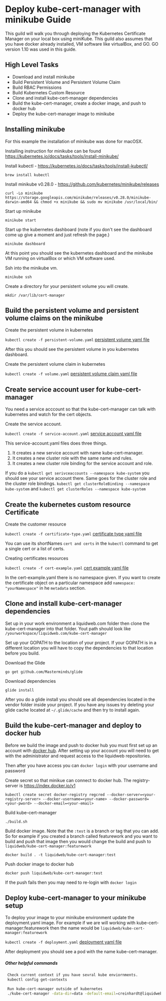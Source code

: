 # Deploy kube-cert-manager with minikube Guide

This guild will walk you through deploying the Kubernetes Certificate Manager on your local box using miniKube.
This guild also assumes that you have docker already installed, VM software like virtualBox, and GO. GO version 1.10 was
used in this guide.

## High Level Tasks
* Download and install minikube
* Build Persistent Volume and Persistent Volume Claim
* Build RBAC Permissions
* Build Kubernetes Custom Resource
* Clone and install kube-cert-manager dependencies
* Build the kube-cert-manager, create a docker image, and push to docker hub
* Deploy the kube-cert-manager image to minikube

## Installing minikube
For this example the installation of minikube was done for macOSX.

Installing instruction for minikube can be found https://kubernetes.io/docs/tasks/tools/install-minikube/
 
Install kubectl - https://kubernetes.io/docs/tasks/tools/install-kubectl/

`brew install kubectl`

Install minikube v0.28.0 - https://github.com/kubernetes/minikube/releases

`curl -Lo minikube https://storage.googleapis.com/minikube/releases/v0.28.0/minikube-darwin-amd64 && chmod +x minikube && sudo mv minikube /usr/local/bin/`

Start up minikube

`minikube start`

Start up the kubernetes dashboard (note if you don't see the dashboard come up give a moment and just refresh the page.)

`minikube dashboard`

At this point you should see the kubernetes dashboard and the minikube VM running on virtualBox or which VM software used.

Ssh into the minikube vm. 

`minikube ssh`

Create a directory for your persistent volume you will create.

`mkdir /var/lib/cert-manager`

## Build the persistent volume and persistent volume claims on the minikube
Create the persistent volume in kubernetes

`kubectl create -f persistent-volume.yaml` [persistent volume yaml file](/k8s/persistent-volume.yaml)

After this you should see the persistent volume in you kubernetes dashboard.

Create the persistent volume claim in kubernetes

`kubectl create -f volume.yaml` [persistent volume claim yaml file](/k8s/volume.yaml)

## Create service account user for kube-cert-manager
You need a service acccount so that the kube-cert-manager can talk with kubernetes and watch for
the cert objects.

Create the service account.

`kubectl create -f service-account.yaml` [service account yaml file](/k8s/service-account.yaml)

This service-account.yaml files does three things. 
1. It creates a new service account with name kube-cert-manager.
2. It creates a new cluster role with the same name and rules.
3. It creates a new cluster role binding for the service account and role.

If you do a `kubectl get serivceaccounts --namespace kube-system` you should see your service account there.
Same goes for the cluster role and the cluster role bindings.
`kubectl get clusterRoleBinding --namespace kube-system` and `kubectl get clusterRoles --namespace kube-system`

## Create the kubernetes custom resource Certificate
Create the customer resource

`kubectl create -f certificate-type.yaml` [certificate type yaml file](/k8s/certificate-type.yaml)

You can use its shortNames `cert and certs` in the `kubectl` command to get a single cert or a list of certs.

Creating certificates resources

`kubectl create -f cert-example.yaml` [cert example yaml file](/k8s/cert-example.yaml)

In the cert-example.yaml there is no namespace given. If you want to create the certificate object on a particular 
namespace add `namespace: "yourNamespace"` in he `metadata` section.

## Clone and install kube-cert-manager dependencies
Set up in your work environment a liquidweb.com folder then clone the kube-cert-manager into that folder.
Yout path should look like `/yourworkspace/liquidweb.com/kube-cert-manager`

Set up your GOPATH to the location of your project. If your GOPATH is in a different location you will have to copy the 
dependencies to that location before you build.

Download the Glide

`go get github.com/Masterminds/glide`

Download dependencies

`glide install`

After you do a glide install you should see all dependencies located in the vendor folder inside your project.
If you have any issues try deleting your glide cache located at `~/.glide/cache` and then try to install again.


## Build the kube-cert-manager and deploy to docker hub
Before we build the image and push to docker hub you must first set up an account with
[docker hub](https://hub.docker.com/). After setting up your account you will need to get with the
administrator and request access to the liquidweb repositories.

Then after you have access you can
`docker login` with your username and password

Create secret so that minikue can connect to docker hub. The registry-server is https://index.docker.io/v1

`kubectl create secret docker-registry regcred --docker-server=<your-registry-server> --docker-username=<your-name> --docker-password=<your-pword> --docker-email=<your-email>`

Build kube-cert-manager

`./build.sh`

Build docker image. Note that the `:test` is a branch or tag that you can add. So for example if you created a branch
called featurework and you want to build and push that image then you 
would change the build and push to `liquidweb/kube-cert-manager:featurework`

`docker build . -t liquidweb/kube-cert-manager:test`

Push docker image to docker hub

`docker push liquidweb/kube-cert-manager:test` 

If the push fails then you may need to re-login with `docker login`

## Deploy kube-cert-manager to your minikube setup
To deploy your image to your minikube environment update the deployment.yaml image. For example if we are will
working with kube-cert-manager:featurework then the name would be `liquidweb/kube-cert-manager:featurework`

`kubectl create -f deployment.yaml` [deployment yaml file](/k8s/deployment.yaml)

After deployment you should see a pod with the name kube-cert-manager.

##### Other helpful commands

```bash
 Check current context if you have sevral kube enviornments.
 kubectl config get-contexts
 
 Run kube-cert-manager outside of kubernetes
 ./kube-cert-manager -data-dir=data -default-email=creinhardt@liquidweb.com -kubeconfig=/Users/creinhardt/.kube/config -workers=8
  
```
